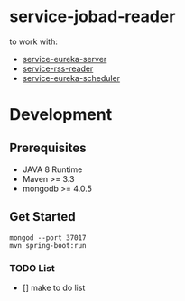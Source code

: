 # service-jobad-reader
to work with:
- [service-eureka-server](https://github.com/dotterbear/service-eureka-server)
- [service-rss-reader](https://github.com/dotterbear/service-rss-reader)
- [service-eureka-scheduler](https://github.com/dotterbear/service-eureka-scheduler)

# Development

## Prerequisites
* JAVA 8 Runtime
* Maven >= 3.3
* mongodb >= 4.0.5

## Get Started
```
mongod --port 37017
mvn spring-boot:run
```

### TODO List
- [] make to do list
